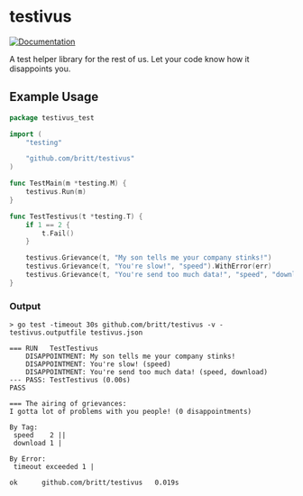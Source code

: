 # testivus

[![Documentation](https://godoc.org/github.com/britt/testivus?status.svg)](https://godoc.org/github.com/britt/testivus)

A test helper library for the rest of us. Let your code know how it disappoints you.

## Example Usage

```go
package testivus_test

import (
	"testing"

	"github.com/britt/testivus"
)

func TestMain(m *testing.M) {
	testivus.Run(m)
}

func TestTestivus(t *testing.T) {
	if 1 == 2 {
		t.Fail()
	}

	testivus.Grievance(t, "My son tells me your company stinks!")
	testivus.Grievance(t, "You're slow!", "speed").WithError(err)
	testivus.Grievance(t, "You're send too much data!", "speed", "download")
}
```

### Output

```
> go test -timeout 30s github.com/britt/testivus -v -testivus.outputfile testivus.json

=== RUN   TestTestivus
	DISAPPOINTMENT: My son tells me your company stinks!
	DISAPPOINTMENT: You're slow! (speed)
	DISAPPOINTMENT: You're send too much data! (speed, download)
--- PASS: TestTestivus (0.00s)
PASS

=== The airing of grievances:
I gotta lot of problems with you people! (0 disappointments)

By Tag:
 speed    2 ||
 download 1 |

By Error:
 timeout exceeded 1 |

ok  	github.com/britt/testivus	0.019s
```
